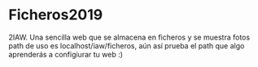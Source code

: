 # Ficheros2019
2IAW. Una sencilla web que se almacena en ficheros y se muestra fotos
path de uso es localhost/iaw/ficheros, aún así prueba el path que algo aprenderás a configiurar tu web :)
